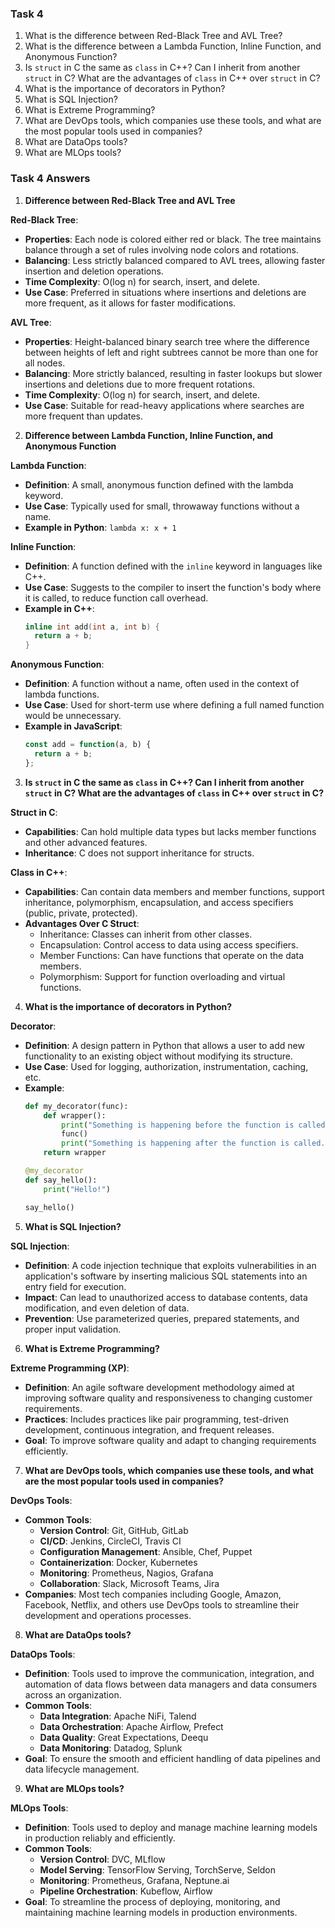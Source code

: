  ### Task 4

1. What is the difference between Red-Black Tree and AVL Tree?
2. What is the difference between a Lambda Function, Inline Function, and Anonymous Function?
3. Is `struct` in C the same as `class` in C++? Can I inherit from another `struct` in C? What are the advantages of `class` in C++ over `struct` in C?
4. What is the importance of decorators in Python?
5. What is SQL Injection?
6. What is Extreme Programming?
7. What are DevOps tools, which companies use these tools, and what are the most popular tools used in companies?
8. What are DataOps tools?
9. What are MLOps tools?

### Task 4 Answers

1. **Difference between Red-Black Tree and AVL Tree**

**Red-Black Tree**:
- **Properties**: Each node is colored either red or black. The tree maintains balance through a set of rules involving node colors and rotations.
- **Balancing**: Less strictly balanced compared to AVL trees, allowing faster insertion and deletion operations.
- **Time Complexity**: O(log n) for search, insert, and delete.
- **Use Case**: Preferred in situations where insertions and deletions are more frequent, as it allows for faster modifications.

**AVL Tree**:
- **Properties**: Height-balanced binary search tree where the difference between heights of left and right subtrees cannot be more than one for all nodes.
- **Balancing**: More strictly balanced, resulting in faster lookups but slower insertions and deletions due to more frequent rotations.
- **Time Complexity**: O(log n) for search, insert, and delete.
- **Use Case**: Suitable for read-heavy applications where searches are more frequent than updates.

2. **Difference between Lambda Function, Inline Function, and Anonymous Function**

**Lambda Function**:
- **Definition**: A small, anonymous function defined with the lambda keyword.
- **Use Case**: Typically used for small, throwaway functions without a name.
- **Example in Python**: `lambda x: x + 1`

**Inline Function**:
- **Definition**: A function defined with the `inline` keyword in languages like C++.
- **Use Case**: Suggests to the compiler to insert the function's body where it is called, to reduce function call overhead.
- **Example in C++**:
  ```cpp
  inline int add(int a, int b) {
    return a + b;
  }
  ```

**Anonymous Function**:
- **Definition**: A function without a name, often used in the context of lambda functions.
- **Use Case**: Used for short-term use where defining a full named function would be unnecessary.
- **Example in JavaScript**:
  ```javascript
  const add = function(a, b) {
    return a + b;
  };
  ```

3. **Is `struct` in C the same as `class` in C++? Can I inherit from another `struct` in C? What are the advantages of `class` in C++ over `struct` in C?**

**Struct in C**:
- **Capabilities**: Can hold multiple data types but lacks member functions and other advanced features.
- **Inheritance**: C does not support inheritance for structs.

**Class in C++**:
- **Capabilities**: Can contain data members and member functions, support inheritance, polymorphism, encapsulation, and access specifiers (public, private, protected).
- **Advantages Over C Struct**:
  - Inheritance: Classes can inherit from other classes.
  - Encapsulation: Control access to data using access specifiers.
  - Member Functions: Can have functions that operate on the data members.
  - Polymorphism: Support for function overloading and virtual functions.

4. **What is the importance of decorators in Python?**

**Decorator**:
- **Definition**: A design pattern in Python that allows a user to add new functionality to an existing object without modifying its structure.
- **Use Case**: Used for logging, authorization, instrumentation, caching, etc.
- **Example**:
  ```python
  def my_decorator(func):
      def wrapper():
          print("Something is happening before the function is called.")
          func()
          print("Something is happening after the function is called.")
      return wrapper

  @my_decorator
  def say_hello():
      print("Hello!")

  say_hello()
  ```

5. **What is SQL Injection?**

**SQL Injection**:
- **Definition**: A code injection technique that exploits vulnerabilities in an application's software by inserting malicious SQL statements into an entry field for execution.
- **Impact**: Can lead to unauthorized access to database contents, data modification, and even deletion of data.
- **Prevention**: Use parameterized queries, prepared statements, and proper input validation.

6. **What is Extreme Programming?**

**Extreme Programming (XP)**:
- **Definition**: An agile software development methodology aimed at improving software quality and responsiveness to changing customer requirements.
- **Practices**: Includes practices like pair programming, test-driven development, continuous integration, and frequent releases.
- **Goal**: To improve software quality and adapt to changing requirements efficiently.

7. **What are DevOps tools, which companies use these tools, and what are the most popular tools used in companies?**

**DevOps Tools**:
- **Common Tools**:
  - **Version Control**: Git, GitHub, GitLab
  - **CI/CD**: Jenkins, CircleCI, Travis CI
  - **Configuration Management**: Ansible, Chef, Puppet
  - **Containerization**: Docker, Kubernetes
  - **Monitoring**: Prometheus, Nagios, Grafana
  - **Collaboration**: Slack, Microsoft Teams, Jira
- **Companies**: Most tech companies including Google, Amazon, Facebook, Netflix, and others use DevOps tools to streamline their development and operations processes.

8. **What are DataOps tools?**

**DataOps Tools**:
- **Definition**: Tools used to improve the communication, integration, and automation of data flows between data managers and data consumers across an organization.
- **Common Tools**:
  - **Data Integration**: Apache NiFi, Talend
  - **Data Orchestration**: Apache Airflow, Prefect
  - **Data Quality**: Great Expectations, Deequ
  - **Data Monitoring**: Datadog, Splunk
- **Goal**: To ensure the smooth and efficient handling of data pipelines and data lifecycle management.

9. **What are MLOps tools?**

**MLOps Tools**:
- **Definition**: Tools used to deploy and manage machine learning models in production reliably and efficiently.
- **Common Tools**:
  - **Version Control**: DVC, MLflow
  - **Model Serving**: TensorFlow Serving, TorchServe, Seldon
  - **Monitoring**: Prometheus, Grafana, Neptune.ai
  - **Pipeline Orchestration**: Kubeflow, Airflow
- **Goal**: To streamline the process of deploying, monitoring, and maintaining machine learning models in production environments.
